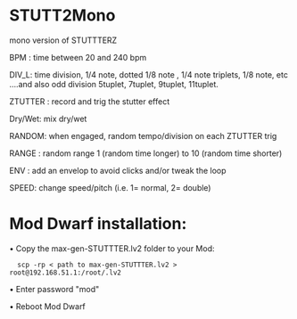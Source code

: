 # STUTT2Mono
mono version of STUTTTERZ

BPM : time between 20 and 240 bpm

DIV_L: time division, 1/4 note, dotted 1/8 note , 1/4 note triplets, 1/8 note, etc ….and also odd division 5tuplet, 7tuplet, 9tuplet, 11tuplet.

ZTUTTER : record and trig the stutter effect

Dry/Wet: mix dry/wet

RANDOM: when engaged, random tempo/division on each ZTUTTER trig

RANGE : random range 1 (random time longer) to 10 (random time shorter)

ENV : add an envelop to avoid clicks and/or tweak the loop

SPEED: change speed/pitch (i.e. 1= normal, 2= double)


# Mod Dwarf installation:

• Copy the max-gen-STUTTTER.lv2 folder to your Mod:
```
  scp -rp < path to max-gen-STUTTTER.lv2 > root@192.168.51.1:/root/.lv2
```
  
• Enter password "mod"

• Reboot Mod Dwarf


